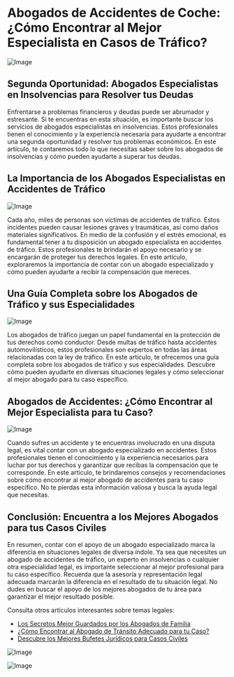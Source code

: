 # Abogados de Accidentes de Coche: ¿Cómo Encontrar al Mejor Especialista en Casos de Tráfico?

![Image](https://images.coches.com/_vn_/kia/Sportage/c399cf1d98a95d24f8e8715dd0b13fb2.jpg)

## Segunda Oportunidad: Abogados Especialistas en Insolvencias para Resolver tus Deudas

Enfrentarse a problemas financieros y deudas puede ser abrumador y estresante. Si te encuentras en esta situación, es importante buscar los servicios de abogados especialistas en insolvencias. Estos profesionales tienen el conocimiento y la experiencia necesaria para ayudarte a encontrar una segunda oportunidad y resolver tus problemas económicos. En este artículo, te contaremos todo lo que necesitas saber sobre los abogados de insolvencias y cómo pueden ayudarte a superar tus deudas.

## La Importancia de los Abogados Especialistas en Accidentes de Tráfico

![Image](https://media.gq.com.mx/photos/5f6bd44cbc946e88f6c96296/1:1/w_1800,h_1800,c_limit/Ferrari-SF90-Stradale-1ok.jpg)

Cada año, miles de personas son víctimas de accidentes de tráfico. Estos incidentes pueden causar lesiones graves y traumáticas, así como daños materiales significativos. En medio de la confusión y el estrés emocional, es fundamental tener a tu disposición un abogado especialista en accidentes de tráfico. Estos profesionales te brindarán el apoyo necesario y se encargarán de proteger tus derechos legales. En este artículo, exploraremos la importancia de contar con un abogado especializado y cómo pueden ayudarte a recibir la compensación que mereces.

## Una Guía Completa sobre los Abogados de Tráfico y sus Especialidades

![Image](https://www.motor.mapfre.es/media/2018/08/motor-2-cochesespana-2.jpg)

Los abogados de tráfico juegan un papel fundamental en la protección de tus derechos como conductor. Desde multas de tráfico hasta accidentes automovilísticos, estos profesionales son expertos en todas las áreas relacionadas con la ley de tráfico. En este artículo, te ofrecemos una guía completa sobre los abogados de tráfico y sus especialidades. Descubre cómo pueden ayudarte en diversas situaciones legales y cómo seleccionar al mejor abogado para tu caso específico.

## Abogados de Accidentes: ¿Cómo Encontrar al Mejor Especialista para tu Caso?

![Image](https://cdn-images.motor.es/image/m/800w.webp/fotos-noticias/2023/01/ventas-coches-2022-alemania-diciembre-202392383-1673697446_1.jpg)

Cuando sufres un accidente y te encuentras involucrado en una disputa legal, es vital contar con un abogado especializado en accidentes. Estos profesionales tienen el conocimiento y la experiencia necesarios para luchar por tus derechos y garantizar que recibas la compensación que te corresponde. En este artículo, te brindaremos consejos y recomendaciones sobre cómo encontrar al mejor abogado de accidentes para tu caso específico. No te pierdas esta información valiosa y busca la ayuda legal que necesitas.

## Conclusión: Encuentra a los Mejores Abogados para tus Casos Civiles

En resumen, contar con el apoyo de un abogado especializado marca la diferencia en situaciones legales de diversa índole. Ya sea que necesites un abogado de accidentes de tráfico, un experto en insolvencias o cualquier otra especialidad legal, es importante seleccionar al mejor profesional para tu caso específico. Recuerda que la asesoría y representación legal adecuada marcarán la diferencia en el resultado de tu situación legal. No dudes en buscar el apoyo de los mejores abogados de tu área para garantizar el mejor resultado posible.

Consulta otros artículos interesantes sobre temas legales:

- [Los Secretos Mejor Guardados por los Abogados de Familia](/buenos-abogados-de-familia)
- [¿Cómo Encontrar al Abogado de Tránsito Adecuado para tu Caso?](/abogado-de-transito)
- [Descubre los Mejores Bufetes Jurídicos para Casos Civiles](/bufete-juridico)

![Image](https://cdn.motor1.com/images/mgl/KbbVpM/s3/kia-sportage-phev-2022.jpg)

![Image](https://ag-equipoconcursal.es/wp-content/uploads/2023/03/plan-viabilidad.jpg)